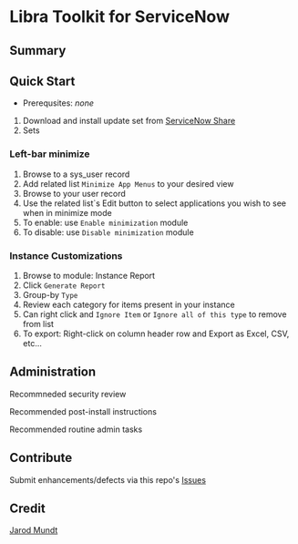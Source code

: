 # Libra Toolkit for ServiceNow

## Summary

## Quick Start

* Prerequsites: _none_

1. Download and install update set from [ServiceNow Share](https://developer.servicenow.com/app.do#!/share/contents/1627055_email_filter_for_sub_production_instances)
2. Sets


### Left-bar minimize

1. Browse to a sys_user record
2. Add related list `Minimize App Menus` to your desired view
3. Browse to your user record
4. Use the related list`s Edit button to select applications you wish to see when in minimize mode
5. To enable: use `Enable minimization` module
6. To disable: use `Disable minimization` module

### Instance Customizations

1. Browse to module: Instance Report
2. Click `Generate Report`
3. Group-by `Type`
4. Review each category for items present in your instance
5. Can right click and `Ignore Item` or `Ignore all of this type` to remove from list
6. To export: Right-click on column header row and Export as Excel, CSV, etc...


## Administration
Recommneded security review

Recommended post-install instructions

Recommended routine admin tasks


## Contribute
Submit enhancements/defects via this repo's [Issues](../../issues)

## Credit
[Jarod Mundt](https://github.com/j4rodm)
